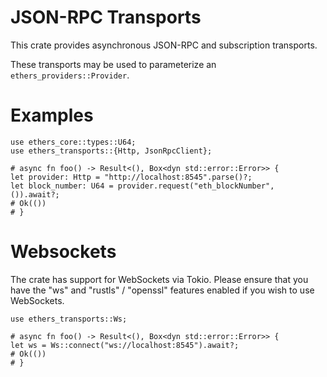 # JSON-RPC Transports

This crate provides asynchronous JSON-RPC and subscription transports.

These transports may be used to parameterize an `ethers_providers::Provider`.

# Examples

```no_run
use ethers_core::types::U64;
use ethers_transports::{Http, JsonRpcClient};

# async fn foo() -> Result<(), Box<dyn std::error::Error>> {
let provider: Http = "http://localhost:8545".parse()?;
let block_number: U64 = provider.request("eth_blockNumber", ()).await?;
# Ok(())
# }
```

# Websockets

The crate has support for WebSockets via Tokio. Please ensure that you have the "ws" and "rustls" / "openssl" features enabled if you wish to use WebSockets.

```
use ethers_transports::Ws;

# async fn foo() -> Result<(), Box<dyn std::error::Error>> {
let ws = Ws::connect("ws://localhost:8545").await?;
# Ok(())
# }
```
